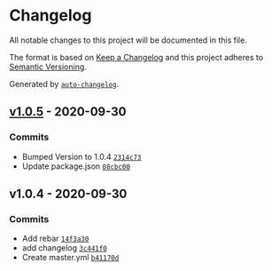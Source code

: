 # Changelog

All notable changes to this project will be documented in this file.

The format is based on [Keep a Changelog](https://keepachangelog.com/en/1.0.0/)
and this project adheres to [Semantic Versioning](https://semver.org/spec/v2.0.0.html).

Generated by [`auto-changelog`](https://github.com/CookPete/auto-changelog).

## [v1.0.5](https://github.com/robin-rpr/rebar3/compare/v1.0.4...v1.0.5) - 2020-09-30

### Commits

- Bumped Version to 1.0.4 [`2314c73`](https://github.com/robin-rpr/rebar3/commit/2314c730c6c73bddef71df477e12dd3ce02fa735)
- Update package.json [`08cbc00`](https://github.com/robin-rpr/rebar3/commit/08cbc008d4c8bff2c5e6f62ac93b7b4d1413f263)

## v1.0.4 - 2020-09-30

### Commits

- Add rebar [`14f3a30`](https://github.com/robin-rpr/rebar3/commit/14f3a308ce2135a9b158e08b98149f734141758d)
- add changelog [`3c441f0`](https://github.com/robin-rpr/rebar3/commit/3c441f0297a970c52227e5f1ef7babdbb8d1e71f)
- Create master.yml [`b41170d`](https://github.com/robin-rpr/rebar3/commit/b41170daad04d5e86ebb452149687ea18b99637a)
